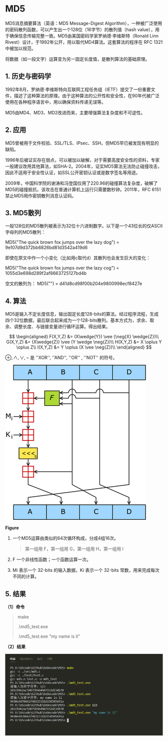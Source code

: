 # MD5

MD5消息摘要算法（英语：MD5 Message-Digest Algorithm），一种被广泛使用的密码散列函数，可以产生出一个128位（16字节）的散列值（hash value），用于确保信息传输完整一致。MD5由美国密码学家罗纳德·李维斯特（Ronald Linn Rivest）设计，于1992年公开，用以取代MD4算法。这套算法的程序在 RFC 1321 中被加以规范。

将数据（如一段文字）运算变为另一固定长度值，是散列算法的基础原理。

## 1. 历史与密码学
1992年8月，罗纳德·李维斯特向互联网工程任务组（IETF）提交了一份重要文件，描述了这种算法的原理。由于这种算法的公开性和安全性，在90年代被广泛使用在各种程序语言中，用以确保资料传递无误等。

MD5由MD4、MD3、MD2改进而来，主要增强算法复杂度和不可逆性。

## 2. 应用
MD5曾被用于文件校验、SSL/TLS、IPsec、SSH，但MD5早已被发现有明显的缺陷。

1996年后被证实存在弱点，可以被加以破解，对于需要高度安全性的资料，专家一般建议改用其他算法，如SHA-2。2004年，证实MD5算法无法防止碰撞攻击，因此不适用于安全性认证，如SSL公开密钥认证或是数字签名等用途。

2009年，中国科学院的谢涛和冯登国仅用了220.96的碰撞算法复杂度，破解了MD5的碰撞抵抗，该攻击在普通计算机上运行只需要数秒钟。2011年，RFC 6151 禁止MD5用作密钥散列消息认证码。

## 3. MD5散列
一般128位的MD5散列被表示为32位十六进制数字。以下是一个43位长的仅ASCII字母列的MD5散列：

MD5("The quick brown fox jumps over the lazy dog")
= 9e107d9d372bb6826bd81d3542a419d6

即使在原文中作一个小变化（比如用c取代d）其散列也会发生巨大的变化：

MD5("The quick brown fox jumps over the lazy cog")
= 1055d3e698d289f2af8663725127bd4b

空文的散列为：
MD5("") = d41d8cd98f00b204e9800998ecf8427e

## 4. 算法 
MD5是输入不定长度信息，输出固定长度128-bits的算法。经过程序流程，生成四个32位数据，最后联合起来成为一个128-bits散列。基本方式为，求余、取余、调整长度、与链接变量进行循环运算。得出结果。

$$
\begin{aligned}
    F(X,Y,Z) &= (X\wedge{Y}) \vee (\neg{X} \wedge{Z})\\
    G(X,Y,Z) &= (X\wedge{Z}) \vee (Y \wedge \neg{Z})\\
    H(X,Y,Z) &= X \oplus Y \oplus Z\\
    I(X,Y,Z) &= Y \oplus (X \vee \neg{Z})\\
\end{aligned}
$$

$\oplus, \wedge, \vee, \neg$ 是 ''XOR'', ''AND'', ''OR'' , ''NOT'' 的符号。

![](picture/MD5.png)

**Figure**

1. 一个MD5运算由类似的64次循环构成，分成4组16次。

   > 第一组用 F，第一组用 G，第一组用 H，第一组用 I

2. F 一个非线性函数；一个函数运算一次。

3. Mi 表示一个 32-bits 的输入数据，Ki 表示一个 32-bits 常数，用来完成每次不同的计算。

## 5. 结果

**（1）命令**

> make
>
> .\md5_test.exe
>
> .\md5_test.exe "my name is li"  


**（2）结果**

![](picture/MD5_result.png)